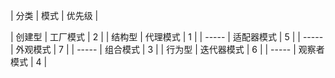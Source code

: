 | 分类 | 模式 | 优先级 |

| 创建型 | 工厂模式 | 2 | 
| 结构型 | 代理模式 | 1 |
| ----- | 适配器模式 | 5 |
| ----- | 外观模式 | 7 |
| ----- | 组合模式 | 3 |
| 行为型 | 迭代器模式 | 6 |
| ----- | 观察者模式 | 4 |


